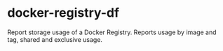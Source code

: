 # docker-registry-df
Report storage usage of a Docker Registry. Reports usage by image and tag, shared and exclusive usage.
